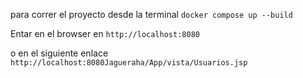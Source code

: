 
para correr el proyecto desde la terminal
`docker compose up --build`

Entar en el browser en 
`http://localhost:8080`

o en el siguiente enlace
`http://localhost:8080Jagueraha/App/vista/Usuarios.jsp`
